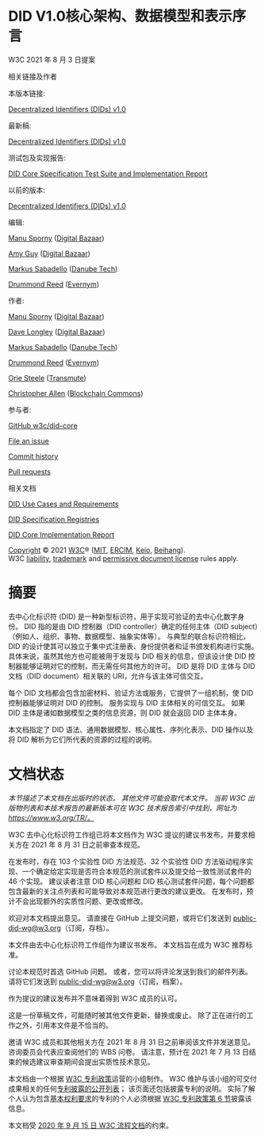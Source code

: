 # DID V1.0核心架构、数据模型和表示序言

W3C 2021 年 8 月 3 日提案

相关链接及作者

本版本链接:

[Decentralized Identifiers (DIDs) v1.0](https://www.w3.org/TR/2021/PR-did-core-20210803/ "Decentralized Identifiers (DIDs) v1.0")

最新稿:

[Decentralized Identifiers (DIDs) v1.0](https://w3c.github.io/did-core/ "Decentralized Identifiers (DIDs) v1.0")

测试包及实现报告:

[DID Core Specification Test Suite and Implementation Report](https://w3c.github.io/did-test-suite/ "DID Core Specification Test Suite and Implementation Report")

以前的版本:

[Decentralized Identifiers (DIDs) v1.0](https://www.w3.org/TR/2021/CRD-did-core-20210730/ "Decentralized Identifiers (DIDs) v1.0")

编辑:

[Manu Sporny](http://manu.sporny.org/ "Manu Sporny") ([Digital Bazaar](https://digitalbazaar.com/ "Digital Bazaar"))

[Amy Guy](https://rhiaro.co.uk/ "Amy Guy") ([Digital Bazaar](https://digitalbazaar.com/ "Digital Bazaar"))

[Markus Sabadello](https://www.linkedin.com/in/markus-sabadello-353a0821 "Markus Sabadello") ([Danube Tech](https://danubetech.com/ "Danube Tech"))

[Drummond Reed](https://www.linkedin.com/in/drummondreed/ "Drummond Reed") ([Evernym](https://www.evernym.com/ "Evernym"))


作者:

[Manu Sporny](http://manu.sporny.org/ "Manu Sporny") ([Digital Bazaar](https://digitalbazaar.com/ "Digital Bazaar"))

[Dave Longley](https://github.com/dlongley "Dave Longley") ([Digital Bazaar](https://digitalbazaar.com/ "Digital Bazaar"))

[Markus Sabadello](https://www.linkedin.com/in/markus-sabadello-353a0821 "Markus Sabadello") ([Danube Tech](https://danubetech.com/ "Danube Tech"))

[Drummond Reed](https://www.linkedin.com/in/drummondreed/ "Drummond Reed") ([Evernym](https://www.evernym.com/ "Evernym"))

[Orie Steele](https://www.linkedin.com/in/or13b/ "Orie Steele") ([Transmute](https://www.transmute.industries/ "Transmute"))

[Christopher Allen](https://www.linkedin.com/in/christophera "Christopher Allen") ([Blockchain Commons](https://www.blockchaincommons.com/ "Blockchain Commons"))

参与者:

[GitHub w3c/did-core](https://github.com/w3c/did-core/ "GitHub w3c/did-core")

[File an issue](https://github.com/w3c/did-core/issues/ "File an issue")

[Commit history](https://github.com/w3c/did-core/commits/main "Commit history")

[Pull requests](https://github.com/w3c/did-core/pulls/ "Pull requests")

相关文档

[DID Use Cases and Requirements](https://www.w3.org/TR/did-use-cases/ "DID Use Cases and Requirements")

[DID Specification Registries](https://www.w3.org/TR/did-spec-registries/ "DID Specification Registries")

[DID Core Implementation Report](https://w3c.github.io/did-test-suite/ "DID Core Implementation Report")

[Copyright](https://www.w3.org/Consortium/Legal/ipr-notice#Copyright "Copyright") © 2021 [W3C](https://www.w3.org/ "W3C")® ([MIT](https://www.csail.mit.edu/ "MIT"), [ERCIM](https://www.ercim.eu/ "ERCIM"), [Keio](https://www.keio.ac.jp/ "Keio"), [Beihang](https://ev.buaa.edu.cn/ "Beihang")). W3C [liability](https://www.w3.org/Consortium/Legal/ipr-notice#Legal_Disclaimer "liability"), [trademark](https://www.w3.org/Consortium/Legal/ipr-notice#W3C_Trademarks "trademark") and [permissive document license](https://www.w3.org/Consortium/Legal/2015/copyright-software-and-document "permissive document license") rules apply.




# 摘要

去中心化标识符 (DID) 是一种新型标识符，用于实现可验证的去中心化数字身份。 DID 指的是由 DID 控制器（DID controller）确定的任何主体（DID subject）（例如人、组织、事物、数据模型、抽象实体等）。 与典型的联合标识符相比，DID 的设计使其可以独立于集中式注册表、身份提供者和证书颁发机构进行实施。 具体来说，虽然其他方也可能被用于发现与 DID 相关的信息，但该设计使 DID 控制器能够证明对它的控制，而无需任何其他方的许可。 DID 是将 DID 主体与 DID 文档（DID document）相关联的 URI，允许与该主体可信交互。

每个 DID 文档都会包含加密材料、验证方法或服务，它提供了一组机制，使 DID 控制器能够证明对 DID 的控制。 服务实现与 DID 主体相关的可信交互。 如果 DID 主体是诸如数据模型之类的信息资源，则 DID 就会返回 DID 主体本身。

本文档指定了 DID 语法、通用数据模型、核心属性、序列化表示、DID 操作以及将 DID 解析为它们所代表的资源的过程的说明。

# 文档状态

*本节描述了本文档在出版时的状态。 其他文件可能会取代本文件。 当前 W3C 出版物列表和本技术报告的最新版本可在 W3C 技术报告索引中找到，网址为 https://www.w3.org/TR/。*

W3C 去中心化标识符工作组已将本文档作为 W3C 提议的建议书发布，并要求相关方在 2021 年 8 月 31 日之前审查本规范。

在发布时，存在 103 个实验性 DID 方法规范、32 个实验性 DID 方法驱动程序实现、一个确定给定实现是否符合本规范的测试套件以及提交给一致性测试套件的 46 个实现。 建议读者注意 DID 核心问题和 DID 核心测试套件问题，每个问题都包含最新的关注点列表和可能导致对本规范进行更改的建议更改。 在发布时，预计不会出现额外的实质性问题、更改或修改。

欢迎对本文档提出意见。 请直接在 GitHub 上提交问题，或将它们发送到 public-did-wg@w3.org（订阅，存档）。

本文件由去中心化标识符工作组作为建议书发布。 本文档旨在成为 W3C 推荐标准。

讨论本规范时首选 GitHub 问题。 或者，您可以将评论发送到我们的邮件列表。 请将它们发送到 public-did-wg@w3.org（订阅，档案）。

作为提议的建议发布并不意味着得到 W3C 成员的认可。

这是一份草稿文件，可能随时被其他文件更新、替换或废止。 除了正在进行的工作之外，引用本文件是不恰当的。

邀请 W3C 成员和其他相关方在 2021 年 8 月 31 日之前审阅该文件并发送意见。咨询委员会代表应查阅他们的 WBS 问卷。 请注意，预计在 2021 年 7 月 13 日结束的候选建议审查期间会提出实质性技术意见。

本文档由一个根据 [W3C 专利政策](https://www.w3.org/Consortium/Patent-Policy/)运营的小组制作。 W3C 维护与该小组的可交付成果相关的任何[专利披露的公开列表](https://www.w3.org/groups/wg/did/ipr)； 该页面还包括披露专利的说明。 实际了解个人认为包含[基本权利要求](https://www.w3.org/Consortium/Patent-Policy/#def-essential)的专利的个人必须根据 [W3C 专利政策第 6 节](https://www.w3.org/Consortium/Patent-Policy/#sec-Disclosure)披露该信息。

本文档受 [2020 年 9 月 15 日 W3C 流程文档](https://www.w3.org/2020/Process-20200915/)的约束。

